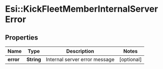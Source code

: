 # Esi::KickFleetMemberInternalServerError

## Properties
Name | Type | Description | Notes
------------ | ------------- | ------------- | -------------
**error** | **String** | Internal server error message | [optional] 


